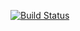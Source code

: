
[![Build Status](https://travis-ci.org/rubyu/anki-iframe-viewer.svg?branch=scalajs)](https://travis-ci.org/rubyu/anki-iframe-viewer)
